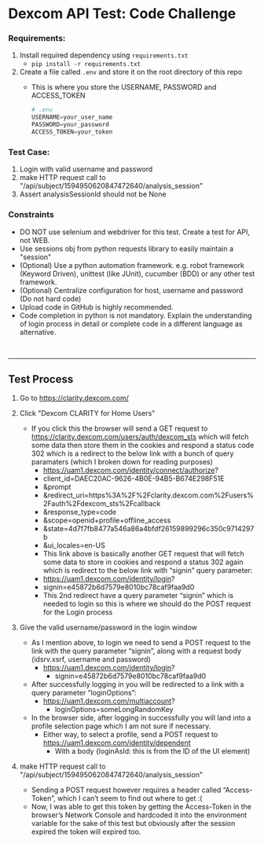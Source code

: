 # Dexcom API Test: Code Challenge

### Requirements:
1. Install required dependency using `requirements.txt`
   * `pip install -r requirements.txt`
2. Create a file called `.env` and store it on the root directory of this repo
   * This is where you store the USERNAME, PASSWORD and ACCESS_TOKEN

        ```python
        # .env
        USERNAME=your_user_name
        PASSWORD=your_password
        ACCESS_TOKEN=your_token
        ```

### Test Case:
1.	Login with valid username and password
2.	make HTTP request call to "/api/subject/1594950620847472640/analysis_session"
3.	Assert analysisSessionId should not be None


### Constraints
* DO NOT use selenium and webdriver for this test. Create a test for API, not WEB.
* Use sessions obj from python requests library to easily maintain a "session"
* (Optional) Use a python automation framework. e.g. robot framework (Keyword Driven), unittest (like JUnit), cucumber (BDD) or any other test framework.
* (Optional) Centralize configuration for host, username and password (Do not hard code)
* Upload code in GitHub is highly recommended.
* Code completion in python is not mandatory. Explain the understanding of login process in detail or complete code in a different language as alternative.

<br>
<hr>

## Test Process

1.	Go to https://clarity.dexcom.com/
2.	Click "Dexcom CLARITY for Home Users"
    * If you click this the browser will send a GET request to https://clarity.dexcom.com/users/auth/dexcom_sts which will fetch some data then store them in the cookies and respond a status code 302 which is a redirect to the below link with a bunch of query paramaters (which I broken down for reading purposes)
      *	https://uam1.dexcom.com/identity/connect/authorize?
      *	client_id=DAEC20AC-9626-4B0E-94B5-B674E298F51E
      *	&prompt
      *	&redirect_uri=https%3A%2F%2Fclarity.dexcom.com%2Fusers%2Fauth%2Fdexcom_sts%2Fcallback
      *	&response_type=code
      *	&scope=openid+profile+offline_access
      *	&state=4d7f7fb8477a546a86a4bfdf26159899296c350c9714297b
      *	&ui_locales=en-US
      *	This link above is basically another GET request that will fetch some data to store in cookies and respond a status 302 again which is redirect to the below link with “signin” query parameter:
      *	https://uam1.dexcom.com/identity/login?
      *	signin=e45872b6d7579e8010bc78caf9faa9d0
      *	This 2nd redirect have a query parameter “signin” which is needed to login so this is where we should do the POST request for the Login process
3.	Give the valid username/password in the login window
      *	As I mention above, to login we need to send a POST request to the link with the query parameter “signin”, along with a request body (idsrv.xsrf, username and password)
         *	https://uam1.dexcom.com/identity/login?
            *	signin=e45872b6d7579e8010bc78caf9faa9d0
      *	After successfully logging in you will be redirected to a link with a query parameter “loginOptions”:
         *	https://uam1.dexcom.com/multiaccount?
            *	loginOptions=someLongRandomKey
      *	In the browser side, after logging in successfully you will land into a profile selection page which I am not sure if necessary.
         *	Either way, to select a profile, send a POST request to https://uam1.dexcom.com/identity/dependent
            *	With a body {loginAsId: this is from the ID of the UI element)

4.	make HTTP request call to "/api/subject/1594950620847472640/analysis_session"
      *	Sending a POST request however requires a header called “Access-Token”, which I can’t seem to find out where to get :(
      *	Now, I was able to get this token by getting the Access-Token in the browser’s Network Console and hardcoded it into the environment variable for the sake of this test but obviously after the session expired the token will expired too.
